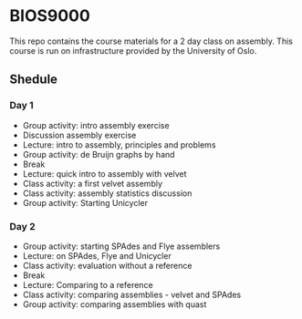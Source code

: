 # BIOS9000

This repo contains the course materials for a 2 day class on assembly.
This course is run on infrastructure provided by the University of Oslo.

## Shedule

### Day 1
* Group activity: intro assembly exercise
* Discussion assembly exercise
* Lecture: intro to assembly, principles and problems
* Group activity: de Bruijn graphs by hand
* Break
* Lecture: quick intro to assembly with velvet
* Class activity: a first velvet assembly
* Class activity: assembly statistics discussion
* Group activity: Starting  Unicycler

### Day 2
* Group activity: starting SPAdes and Flye assemblers
* Lecture: on SPAdes, Flye and Unicycler
* Class activity: evaluation without a reference
* Break
* Lecture: Comparing to a reference 
* Class activity: comparing assemblies - velvet and SPAdes
* Group activity: comparing assemblies with quast
